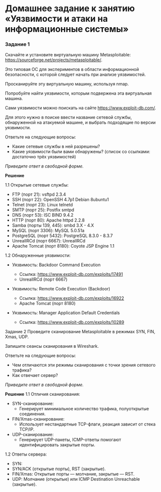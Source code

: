 # Домашнее задание к занятию «Уязвимости и атаки на информационные системы»

### Задание 1
Скачайте и установите виртуальную машину Metasploitable: https://sourceforge.net/projects/metasploitable/.

Это типовая ОС для экспериментов в области информационной безопасности, с которой следует начать при анализе уязвимостей.

Просканируйте эту виртуальную машину, используя nmap.

Попробуйте найти уязвимости, которым подвержена эта виртуальная машина.

Сами уязвимости можно поискать на сайте https://www.exploit-db.com/.

Для этого нужно в поиске ввести название сетевой службы, обнаруженной на атакуемой машине, и выбрать подходящие по версии уязвимости.

Ответьте на следующие вопросы:

* Какие сетевые службы в ней разрешены?
* Какие уязвимости были вами обнаружены? (список со ссылками: достаточно трёх уязвимостей)

*Приведите ответ в свободной форме.*

**Решение**

1.1 Открытые сетевые службы:
* FTP (порт 21): vsftpd 2.3.4
* SSH (порт 22): OpenSSH 4.7p1 Debian 8ubuntu1
* Telnet (порт 23): Linux telnetd
* SMTP (порт 25): Postfix smtpd
* DNS (порт 53): ISC BIND 9.4.2
* HTTP (порт 80): Apache httpd 2.2.8
* Samba (порты 139, 445): smbd 3.X - 4.X
* MySQL (порт 3306): MySQL 5.0.51a
* PostgreSQL (порт 5432): PostgreSQL 8.3.0 - 8.3.7
* UnrealIRCd (порт 6667): UnrealIRCd
* Apache Tomcat (порт 8180): Coyote JSP Engine 1.1

1.2 Обнаруженные уязвимости:

* Уязвимость: Backdoor Command Execution
  * Ссылка: https://www.exploit-db.com/exploits/17491
  * UnrealIRCd (порт 6667)

* Уязвимость: Remote Code Execution (Backdoor)
  * Ссылка: https://www.exploit-db.com/exploits/16922
  * Apache Tomcat (порт 8180)

* Уязвимость: Manager Application Default Credentials
  * Ссылка: https://www.exploit-db.com/exploits/10289





Задание 2
Проведите сканирование Metasploitable в режимах SYN, FIN, Xmas, UDP.

Запишите сеансы сканирования в Wireshark.

Ответьте на следующие вопросы:

* Чем отличаются эти режимы сканирования с точки зрения сетевого трафика?
* Как отвечает сервер?

*Приведите ответ в свободной форме.*

**Решение**
1.1 Отличия сканирования:
* SYN-сканирование:
  * Генерирует минимальное количество трафика, полуоткрытые соединения.
* FIN/Xmas-сканирование:
  * Использует нестандартные TCP-флаги, реакция зависит от стека TCP/IP.
* UDP-сканирование:
  * Генерирует UDP-пакеты, ICMP-ответы помогают идентифицировать закрытые порты.

1.2 Ответы сервера:
* SYN:
 * SYN/ACK (открытые порты), RST (закрытые).
* FIN/Xmas: Открытые порты — молчание, закрытые — RST.
* UDP: Молчание (открытые) или ICMP Destination Unreachable (закрытые).
